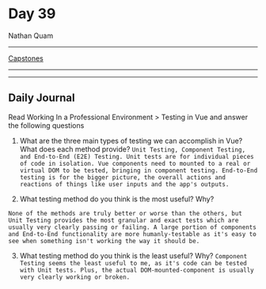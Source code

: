 # Day 39

Nathan Quam

---

[Capstones](https://github.com/JordanWilker/Prompetition)

---

---

## Daily Journal

Read Working In a Professional Environment > Testing in Vue and answer the following questions

1. What are the three main types of testing we can accomplish in Vue? What does each method provide?
`
Unit Testing, Component Testing, and End-to-End (E2E) Testing. Unit tests are for individual pieces of code in isolation. Vue components need to mounted to a real or virtual DOM to be tested, bringing in component testing. End-to-End testing is for the bigger picture, the overall actions and reactions of things like user inputs and the app's outputs.
`

2. What testing method do you think is the most useful? Why?

`
None of the methods are truly better or worse than the others, but Unit Testing provides the most granular and exact tests which are usually very clearly passing or failing. A large portion of components and End-to-End functionality are more humanly-testable as it's easy to see when something isn't working the way it should be.
`

3. What testing method do you think is the least useful? Why?
`
Component Testing seems the least useful to me, as it's code can be tested with Unit tests. Plus, the actual DOM-mounted-component is usually very clearly working or broken.
`
